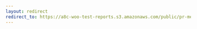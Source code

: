 ```yaml
---
layout: redirect
redirect_to: https://a8c-woo-test-reports.s3.amazonaws.com/public/pr-merge/43021/e2e/index.html
---
```

